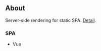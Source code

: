 ## About

Server-side rendering for static SPA. [Detail](https://medium.com/@thihathit/turn-any-static-spa-vue-react-etc-c9f5bf0c80bd).

### SPA
  - Vue
